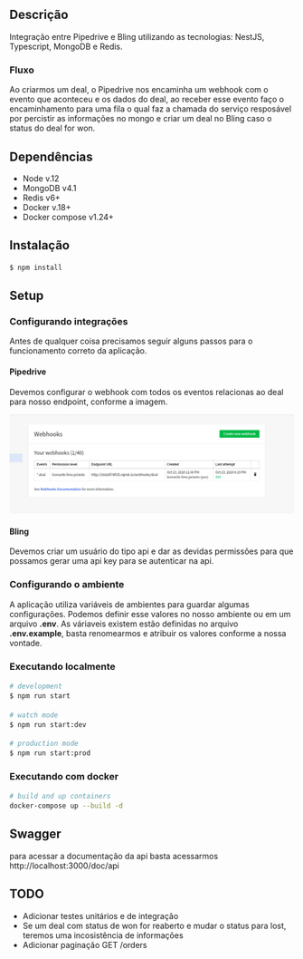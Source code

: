 ## Descrição
Integração entre Pipedrive e Bling utilizando as tecnologias: NestJS, Typescript, MongoDB e Redis.

### Fluxo
Ao criarmos um deal, o Pipedrive nos encaminha um webhook com o evento que aconteceu e os dados do deal,
ao receber esse evento faço o encaminhamento para uma fila o qual faz a chamada do serviço resposável por
percistir as informações no mongo e criar um deal no Bling caso o status do deal for won.

## Dependências
+ Node v.12
+ MongoDB v4.1
+ Redis v6+
+ Docker v.18+
+ Docker compose v1.24+

## Instalação

```bash
$ npm install
```
## Setup
### Configurando integrações
Antes de qualquer coisa precisamos seguir alguns passos para o funcionamento correto da aplicação.

#### Pipedrive
Devemos configurar o webhook com todos os eventos relacionas ao deal para nosso endpoint, conforme a imagem.

![Screenshot](doc/webhook.png)

#### Bling
Devemos criar um usuário do tipo api e dar as devidas permissões para que possamos gerar uma api key para se
autenticar na api.

### Configurando o ambiente
A aplicação utiliza variáveis de ambientes para guardar algumas configurações. Podemos definir esse valores
no nosso ambiente ou em um arquivo **.env**. As váriaveis existem estão definidas no arquivo **.env.example**,
basta renomearmos e atribuir os valores conforme a nossa vontade.

### Executando localmente

```bash
# development
$ npm run start

# watch mode
$ npm run start:dev

# production mode
$ npm run start:prod
```

### Executando com docker

```bash
# build and up containers
docker-compose up --build -d
```

## Swagger

para acessar a documentação da api basta acessarmos http://localhost:3000/doc/api


## TODO
- Adicionar testes unitários e de integração
- Se um deal com status de won for reaberto e mudar o status para lost, teremos uma incosistência de informações
- Adicionar paginação GET /orders
